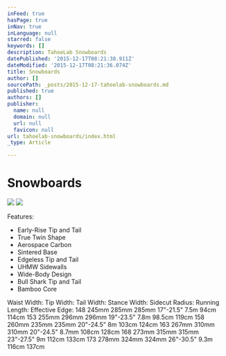 ```yaml
---
inFeed: true
hasPage: true
inNav: true
inLanguage: null
starred: false
keywords: []
description: TahoeLab Snowboards
datePublished: '2015-12-17T08:21:38.911Z'
dateModified: '2015-12-17T08:21:36.074Z'
title: Snowboards
author: []
sourcePath: _posts/2015-12-17-tahoelab-snowboards.md
published: true
authors: []
publisher:
  name: null
  domain: null
  url: null
  favicon: null
url: tahoelab-snowboards/index.html
_type: Article

---
```

# Snowboards
![](https://the-grid-user-content.s3-us-west-2.amazonaws.com/c2a8809e-e765-42e4-b1a2-eb1d567073a8.jpg)
![](https://the-grid-user-content.s3-us-west-2.amazonaws.com/0c002db7-f0f2-4e3a-b5b0-468a3debaafb.jpg)

Features:

* Early-Rise Tip and Tail 
* True Twin Shape 
* Aerospace Carbon 
* Sintered Base  
* Edgeless Tip and Tail 
* UHMW Sidewalls 
* Wide-Body Design 
* Bull Shark Tip and Tail 
* Bamboo Core

Waist Width: Tip Width: Tail Width: Stance Width: Sidecut Radius: Running Length: Effective Edge: 148 245mm 285mm 285mm 17"-21.5" 7.5m 94cm 114cm 153 255mm 296mm 296mm 19"-23.5" 7.8m 98.5cm 119cm 158 260mm 235mm 235mm 20"-24.5" 8m 103cm 124cm 163 267mm 310mm 310mm 20"-24.5" 8.7mm 108cm 128cm 168 273mm 315mm 315mm 23"-27.5" 9m 112cm 133cm 173 278mm 324mm 324mm 26"-30.5" 9.3m 116cm 137cm